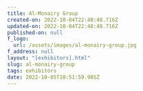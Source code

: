 ```yaml
---
title: Al-Monairy Group
created-on: 2022-10-04T22:48:48.716Z
updated-on: 2022-10-04T22:48:48.716Z
published-on: null
f_logo:
  url: /assets/images/al-monairy-group.jpg
f_address: null
layout: "[exhibitors].html"
slug: al-monairy-group
tags: exhibitors
date: 2022-10-05T10:51:59.905Z
---
```

